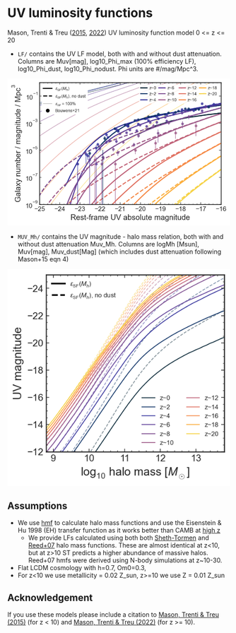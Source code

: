# UV luminosity functions
Mason, Trenti & Treu ([2015](https://ui.adsabs.harvard.edu/abs/2015ApJ...813...21M/abstract), [2022](https://ui.adsabs.harvard.edu/abs/2022arXiv220714808M/abstract)) UV luminosity function model 0 <= z <= 20

- `LF/` contains the UV LF model, both with and without dust attenuation. Columns are Muv[mag], log10_Phi_max (100% efficiency LF), log10_Phi_dust, log10_Phi_nodust. Phi units are #/mag/Mpc^3.

![LF](LF/LF_Reed07.png)
- `MUV_Mh/` contains the UV magnitude - halo mass relation, both with and without dust attenuation
Muv_Mh. Columns are logMh [Msun], Muv[mag], Muv_dust[Mag] (which includes dust attenuation following Mason+15 eqn 4)

![MUV_Mh](Muv_Mh/Muv_Mh.png)

## Assumptions
- We use [hmf](https://hmf.readthedocs.io/en/latest/) to calculate halo mass functions and use the Eisenstein & Hu 1998 (EH) transfer function as it works better than CAMB at [high z](https://github.com/halomod/hmf/issues/90)
  + We provide LFs calculated using both both [Sheth-Tormen](https://ui.adsabs.harvard.edu/abs/2001MNRAS.323....1S/abstract) and [Reed+07](https://ui.adsabs.harvard.edu/abs/2007MNRAS.374....2R/abstract) halo mass functions. These are almost identical at z<10, but at z>10 ST predicts a higher abundance of massive halos. Reed+07 hmfs were derived using N-body simulations at z~10-30.
- Flat LCDM cosmology with h=0.7, Om0=0.3,
- For z<10 we use metallicity = 0.02 Z_sun, z>=10 we use Z = 0.01 Z_sun

## Acknowledgement
If you use these models please include a citation to [Mason, Trenti & Treu (2015)](https://ui.adsabs.harvard.edu/abs/2015ApJ...813...21M/abstract) (for z < 10) and [Mason, Trenti & Treu (2022)](https://ui.adsabs.harvard.edu/abs/2022arXiv220714808M/abstract) (for z >= 10).
